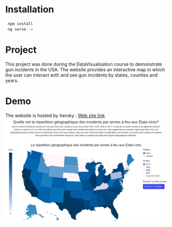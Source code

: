 # Installation
 ```bash
  npm install
  ng serve -o
```

# Project
<p>This project was done during the DataVisualisation course to demonstrate gun incidents in the USA. The website provides an interactive map in which the user can interact with and see gun incidents by states, counties and years.</p>

# Demo
The website is hosted by heroky : <a href="https://usagunincidents.herokuapp.com">Web site link</a>
![models and prices](images/website.png)

